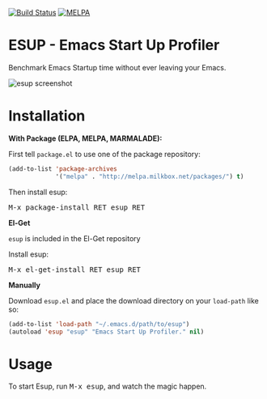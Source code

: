 [![Build Status](https://travis-ci.org/jschaf/esup.svg?branch=master)](https://travis-ci.org/jschaf/esup) [![MELPA](http://melpa.org/packages/esup-badge.svg)](http://melpa.org/#/esup)


ESUP - Emacs Start Up Profiler
==============================

Benchmark Emacs Startup time without ever leaving your Emacs.

![esup screenshot](./esup-screenshot.png "esup screenshot")

Installation
============

**With Package (ELPA, MELPA, MARMALADE):**

First tell `package.el` to use one of the package repository:

```lisp
(add-to-list 'package-archives
             '("melpa" . "http://melpa.milkbox.net/packages/") t)
```

Then install esup:

<kbd>M-x package-install RET esup RET</kbd>

**El-Get**

`esup` is included in the El-Get repository

Install esup:

<kbd>M-x el-get-install RET esup RET</kbd>

**Manually**

Download `esup.el` and place the download directory on your
`load-path` like so:

```lisp
(add-to-list 'load-path "~/.emacs.d/path/to/esup")
(autoload 'esup "esup" "Emacs Start Up Profiler." nil)
```

Usage
=====

To start Esup, run <kbd>M-x esup</kbd>, and watch the magic happen.
